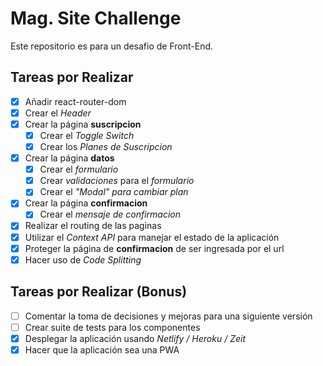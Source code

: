 # Mag. Site Challenge

Este repositorio es para un desafio de Front-End.

## Tareas por Realizar

- [x] Añadir react-router-dom
- [x] Crear el _Header_
- [x] Crear la página **suscripcion**
  - [x] Crear el _Toggle Switch_
  - [x] Crear los _Planes de Suscripcion_
- [x] Crear la página **datos**
  - [x] Crear el _formulario_
  - [x] Crear _validaciones_ para el _formulario_
  - [x] Crear el _"Modal" para cambiar plan_  
- [x] Crear la página **confirmacion**
  - [x] Crear el _mensaje de confirmacion_
- [x] Realizar el routing de las paginas
- [x] Utilizar el _Context API_ para manejar el estado de la aplicación
- [x] Proteger la página de **confirmacion** de ser ingresada por el url
- [x] Hacer uso de _Code Splitting_

## Tareas por Realizar (Bonus)

- [ ] Comentar la toma de decisiones y mejoras para una siguiente versión
- [ ] Crear suite de tests para los componentes
- [x] Desplegar la aplicación usando _Netlify / Heroku / Zeit_
- [x] Hacer que la aplicación sea una PWA